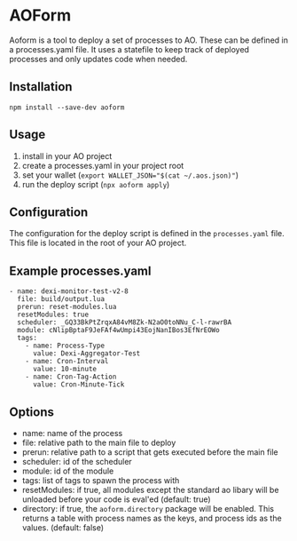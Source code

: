 # AOForm

Aoform is a tool to deploy a set of processes to AO. These can be defined in a processes.yaml file.
It uses a statefile to keep track of deployed processes and only updates code when needed.

## Installation
```
npm install --save-dev aoform
```

## Usage
1. install in your AO project
2. create a processes.yaml in your project root
2. set your wallet (`export WALLET_JSON="$(cat ~/.aos.json)"`)
4. run the deploy script (`npx aoform apply`)

## Configuration
The configuration for the deploy script is defined in the `processes.yaml` file. This file is located in the root of your AO project.

## Example processes.yaml
```
- name: dexi-monitor-test-v2-8
  file: build/output.lua
  prerun: reset-modules.lua
  resetModules: true
  scheduler: _GQ33BkPtZrqxA84vM8Zk-N2aO0toNNu_C-l-rawrBA
  module: cNlipBptaF9JeFAf4wUmpi43EojNanIBos3EfNrEOWo
  tags:
    - name: Process-Type
      value: Dexi-Aggregator-Test
    - name: Cron-Interval
      value: 10-minute
    - name: Cron-Tag-Action
      value: Cron-Minute-Tick
```

## Options
- name: name of the process
- file: relative path to the main file to deploy
- prerun: relative path to a script that gets executed before the main file
- scheduler: id of the scheduler
- module: id of the module
- tags: list of tags to spawn the process with
- resetModules: if true, all modules except the standard ao libary will be unloaded before your code is eval'ed (default: true)
- directory: if true, the `aoform.directory` package will be enabled. This returns a table with process names as the keys, and process ids as the values. (default: false)
